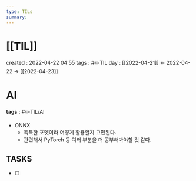 ```yaml
---
type: TILs
summary: 
---
```


# [[TIL]]
created : 2022-04-22 04:55
tags : #✏️TIL
day : [[2022-04-21]] ← 2022-04-22 → [[2022-04-23]]

# AI
**tags** : #✏️TIL/AI
- ONNX
	- 독특한 포멧이라 어떻게 활용할지 고민된다.
	- 관련해서 PyTorch 등 여러 부분을 더 공부해봐야할 것 같다.

## TASKS
- [ ] 
